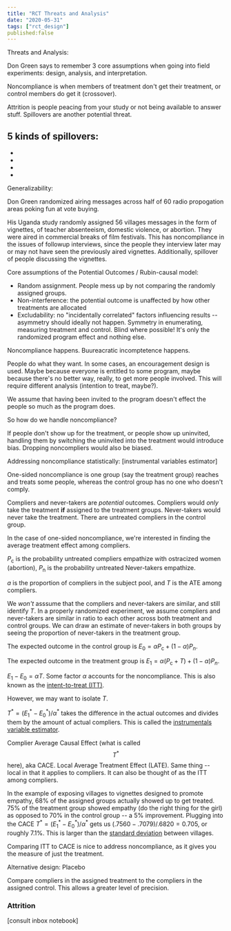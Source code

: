 ```yaml
---
title: "RCT Threats and Analysis"
date: "2020-05-31"
tags: ["rct_design"]
published:false
---
```



Threats and Analysis:

Don Green says to remember 3 core assumptions when going into field experiments: design, analysis, and interpretation.

Noncompliance is when members of treatment don't get their treatment, or control members do get it (crossover).

Attrition is people peacing from your study or not being available to answer stuff. Spillovers are another potential threat.

5 kinds of spillovers:
-
-
-
-
-

Generalizability:


Don Green randomized airing messages across half of 60 radio propogation areas poking fun at vote buying.

His Uganda study randomly assigned 56 villages messages in the form of vignettes, of teacher absenteeism, domestic violence, or abortion. They were aired in commercial breaks of film festivals. This has noncompliance in the issues of followup interviews, since the people they interview later may or may not have seen the previously aired vignettes. Additionally, spillover of people discussing the vignettes.

Core assumptions of the Potential Outcomes / Rubin-causal model:

- Random assignment. People mess up by not comparing the randomly assigned groups.
- Non-interference: the potential outcome is unaffected by how other treatments are allocated
- Excludability: no "incidentally correlated" factors influencing results -- asymmetry should ideally not happen. Symmetry in enumerating, measuring treatment and control. Blind where possible! It's only the randomized program effect and nothing else.

Noncompliance happens. Buureacratic incomptetence happens.

People do what they want. In some cases, an encouragement design is used. Maybe because everyone is entitled to some program, maybe because there's no better way, really, to get more people involved. This will require different analysis (intention to treat, maybe?).

We assume that having been invited to the program doesn't effect the people so much as the program does.

So how do we handle noncompliance?

If people don't show up for the treatment, or people show up uninvited, handling them by switching the uninvited into the treatment would introduce bias. Dropping noncompliers would also be biased.

Addressing noncompliance statistically:
[instrumental variables estimator]

One-sided noncompliance is one group (say the treatment group) reaches and treats some people, whereas the control group has no one who doesn't comply.

Compliers and never-takers are *potential* outcomes. Compliers would *only* take the treatment **if** assigned to the treatment groups. Never-takers would never take the treatment. There are untreated compliers in the control group.

In the case of one-sided noncompliance, we're interested in finding the average treatment effect among compliers.

${P_\textrm{c}}$ is the probability untreated compliers empathize with ostracized women (abortion), ${P_\textrm{n}}$ is the probability untreated Never-takers empathize.

${a}$ is the proportion of compliers in the subject pool, and ${T}$ is the ATE among compliers.

We *won't* asssume that the compliers and never-takers are similar, and still identify $T$. In a properly randomized experiment, we assume compliers and never-takers are similar in ratio to each other across both treatment and control groups. We can draw an estimate of never-takers in both groups by seeing the proportion of never-takers in the treatment group.

The expected outcome in the control group is ${E_\textrm{0} = {\alpha P_\textrm{c} + (1 - \alpha) P_{n}}}$.

The expected outcome in the treatment group is ${E_\textrm{1} = \alpha(P_\textrm{c} + T) + (1 - \alpha)P_{n}}$.

${E_{1} - E_{0} = \alpha T}$. Some factor $\alpha$ accounts for the noncompliance. This is also known as the [intent-to-treat (ITT)](../itt).

However, we may want to isolate $T$.

${T^* = (E^{*}_{1} - E^*_{0})/\alpha^*}$ takes the difference in the actual outcomes and divides them by the amount of actual compliers. This is called the [instrumentals variable estimator](../iv).

Complier Average Causal Effect (what is called $$T^*$$ here), aka CACE.
Local Average Treatment Effect (LATE). Same thing -- local in that it applies to compliers. It can also be thought of as the ITT among compliers.

In the example of exposing villages to vignettes designed to promote empathy, 68% of the assigned groups actually showed up to get treated. 75% of the treatment group showed empathy (do the right thing for the girl) as opposed to 70% in the control group -- a 5% improvement. Plugging into the CACE ${T^* = (E^{*}_{1} - E^*_{0})/\alpha^*}$ gets us $(.7560 - .7079)/.6820 = 0.705$, or roughly 7.1%. This is larger than the [standard deviation](../sd) between villages.

Comparing ITT to CACE is nice to address noncompliance, as it gives you the measure of just the treatment.

Alternative design: Placebo

Compare compliers in the assigned treatment to the compliers in the assigned control. This allows a greater level of precision.

<h3>Attrition</h3>

[consult inbox notebook]
